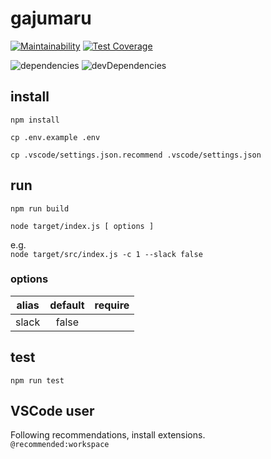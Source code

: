 # gajumaru

[![Maintainability](https://api.codeclimate.com/v1/badges/d3b04603301c8bbcaa6c/maintainability)](https://codeclimate.com/github/rokumura7/gajumaru/maintainability)
[![Test Coverage](https://api.codeclimate.com/v1/badges/d3b04603301c8bbcaa6c/test_coverage)](https://codeclimate.com/github/rokumura7/gajumaru/test_coverage)

![dependencies](https://david-dm.org/rokumura7/gajumaru.svg)
![devDependencies](https://david-dm.org/rokumura7/gajumaru/dev-status.svg)

## install

`npm install`

`cp .env.example .env`

`cp .vscode/settings.json.recommend .vscode/settings.json`

## run

`npm run build`

`node target/index.js [ options ]`

e.g.  
`node target/src/index.js -c 1 --slack false`

### options

|alias|default|require|
|:--:|:--:|:--:|
|slack|false||

## test

`npm run test`

## VSCode user

Following recommendations, install extensions.  
`@recommended:workspace`
